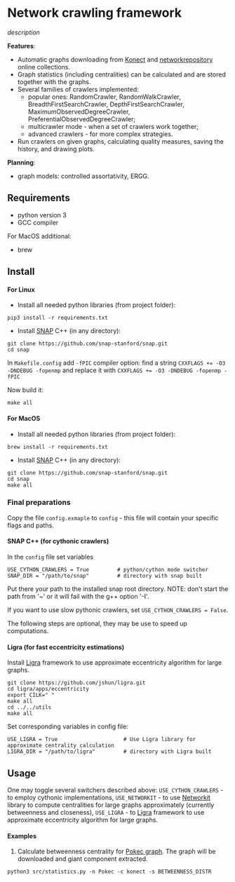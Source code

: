 # Network crawling framework

_description_

**Features**:
* Automatic graphs downloading from [Konect](http://konect.uni-koblenz.de/networks/) and 
[networkrepository](http://networkrepository.com/) online collections.
* Graph statistics (including centralities) can be calculated and are stored together with the
 graphs.
* Several families of crawlers implemented:
  * popular ones: RandomCrawler, RandomWalkCrawler, BreadthFirstSearchCrawler, 
  DepthFirstSearchCrawler, MaximumObservedDegreeCrawler, PreferentialObservedDegreeCrawler;
  * multicrawler mode - when a set of crawlers work together;
  * advanced crawlers - for more complex strategies.
* Run crawlers on given graphs, calculating quality measures, saving the history, and drawing 
plots.

**Planning**:
* graph models: controlled assortativity, ERGG.

## Requirements

* python version 3
* GCC compiler

For MacOS additional:

* brew

## Install

#### For Linux

* Install all needed python libraries (from project folder):
```
pip3 install -r requirements.txt
```
* Install [SNAP](https://snap.stanford.edu/snap/index.html) C++ (in any directory):
```
git clone https://github.com/snap-stanford/snap.git
cd snap
```
In `Makefile.config` add `-fPIC` compiler option: find a string 
`CXXFLAGS += -O3 -DNDEBUG -fopenmp` 
and replace it with
`CXXFLAGS += -O3 -DNDEBUG -fopenmp -fPIC`

Now build it:
```
make all
```

#### For MacOS

* Install all needed python libraries (from project folder):
```
brew install -r requirements.txt
```
* Install [SNAP](https://snap.stanford.edu/snap/index.html) C++ (in any directory):
```
git clone https://github.com/snap-stanford/snap.git
cd snap
make all
```

### Final preparations 

Copy the file `config.exmaple` to `config` - this file will contain your specific flags and 
paths.

#### SNAP C++ (for cythonic crawlers)

In the `config` file set variables
```
USE_CYTHON_CRAWLERS = True         # python/cython mode switcher
SNAP_DIR = "/path/to/snap"         # directory with snap built
```

Put there your path to the installed snap root directory.
NOTE: don't start the path from '~' or it will fail with the g++ option '-I'.

If you want to use slow pythonic crawlers, set `USE_CYTHON_CRAWLERS = False`.

The following steps are optional, they may be use to speed up computations.

#### Ligra (for fast eccentricity estimations)

Install [Ligra](https://github.com/jshun/ligra) framework to use approximate eccentricity
algorithm for large graphs.
```
git clone https://github.com/jshun/ligra.git
cd ligra/apps/eccentricity
export CILK=" "
make all
cd ../../utils
make all
```
Set corresponding variables in config file:
```
USE_LIGRA = True                     # Use Ligra library for approximate centrality calculation
LIGRA_DIR = "/path/to/ligra"         # directory with Ligra built
```

## Usage

One may toggle several switchers described above:
`USE_CYTHON_CRAWLERS` - to employ cythonic implementations,
`USE_NETWORKIT` - to use [Networkit](https://networkit.github.io/) library to compute 
centralities for large graphs approximately (currently betweenness and closeness), 
`USE_LIGRA` - to [Ligra](https://github.com/jshun/ligra) framework to use approximate eccentricity
algorithm for large graphs.


#### Examples

1. Calculate betweenness centrality for [Pokec graph](
http://konect.uni-koblenz.de/networks/soc-pokec-relationships). The graph will be downloaded and 
giant component extracted.
```
python3 src/statistics.py -n Pokec -c konect -s BETWEENNESS_DISTR
```
